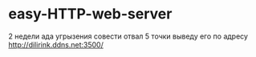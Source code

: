 # easy-HTTP-web-server
2 недели ада угрызения совести отвал 5 точки 
выведу его по адресу http://dilirink.ddns.net:3500/
